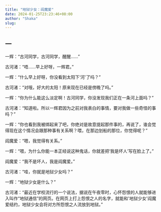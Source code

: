```yaml
---
title: "地狱少女：阎魔爱"
date: 2024-01-25T23:23:46+08:00
author: "Shaka"
slug: 
---
```


## 一

一辉：“古河同学，古河同学，醒醒……”

古河渚：“唔……早上好呀，一辉君。”

一辉：“什么早上好呀，你没看到太阳下‘河'了吗？”

古河渚：“对哦，好大的太阳！原来现在已经是傍晚了吗。”

一辉：“你为什么能这么淡定啊！古河同学，你没发现我们正在一条河上面吗？”

古河渚：“知道啦。所以一辉君因为之前对我表白的事情，要对我做一些奇怪的事吗？”

一辉：“你也看到我被绑起来了吧，你绝对是故意提起那件事的，再说了，谁会觉得现在这个情况会跟那种事有关系啊？喂，在那边划船的那位，你觉得呢？”

阎魔爱：“嗯，我觉得有关系。”

一辉：“喂，为什么你能一本正经说这种鬼话，你就差把‘我是坏人’写在脸上了。”

阎魔爱：“我不是坏人，我是阎魔爱。”

古河渚：“哇，你就是地狱少女吗？”

一辉：“地狱少女是什么？”

古河渚：“最近在学校流行的一个说法，据说在午夜零时，心怀怨恨的人就能够进入叫作“地狱通信”的网页。在网页上打上怨恨之人的名字，就能和'地狱少女'阎魔爱结约，地狱少女会将对方所怨恨之人流放到地狱。”